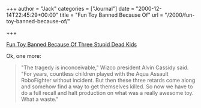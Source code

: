 +++
author = "Jack"
categories = ["Journal"]
date = "2000-12-14T22:45:29+00:00"
title = "Fun Toy Banned Because Of"
url = "/2000/fun-toy-banned-because-of/"

+++

[Fun Toy Banned Because Of Three Stupid Dead Kids][1]

Ok, one more:
  


> "The tragedy is inconceivable," Wizco president Alvin Cassidy said. "For years, countless children played with the Aqua Assault RoboFighter without incident. But then these three retards come along and somehow find a way to get themselves killed. So now we have to do a full recall and halt production on what was a really awesome toy. What a waste."

  
>

 [1]: http://web.archive.org/web/20040405234638/http://www.theonion.com:80/onion3628/fun_toy_banned.html